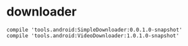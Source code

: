 # downloader
```
compile 'tools.android:SimpleDownloader:0.0.1.0-snapshot'
compile 'tools.android:VideoDownloader:1.0.1.0-snapshot'
```
